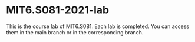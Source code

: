 # MIT6.S081-2021-lab
This is the course lab of MIT6.S081.
Each lab is completed.
You can access them in the main branch or in the corresponding branch.
